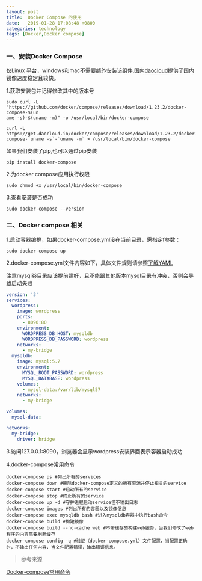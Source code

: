 ```yaml
---
layout: post
title:  Docker Compose 的使用
date:   2019-01-28 17:08:48 +0800
categories: technology
tags: [Docker,Docker compose]
---
```

### 一、安装Docker Compose

仅Linux 平台，windows和mac不需要额外安装该组件,国内[daocloud][daocloud-link]提供了国内镜像速度稳定且较快。

1.获取安装包并记得修改其中的版本号

```shell
sudo curl -L "https://github.com/docker/compose/releases/download/1.23.2/docker-compose-$(un
ame -s)-$(uname -m)" -o /usr/local/bin/docker-compose
```
``` shell
curl -L https://get.daocloud.io/docker/compose/releases/download/1.23.2/docker-compose-`uname -s`-`uname -m` > /usr/local/bin/docker-compose
```
如果我们安装了pip,也可以通过pip安装
``` shell
pip install docker-compose
```
2.为docker compose应用执行权限
 ``` shell
 sudo chmod +x /usr/local/bin/docker-compose
 ``` 
3.查看安装是否成功
``` shell
sudo docker-compose --version
```
### 二、Docker compose 相关
1.启动容器编排，如果docker-compose.yml没在当前目录，需指定f参数：
```shell
sudo docker-compose up
```
2.docker-compose.yml文件内容如下，具体文件规则请参照[了解YAML][yaml-link]

注意mysql卷目录应该提前建好，且不能跟其他版本mysql目录有冲突，否则会导致启动失败
``` docker-compose.yml
version: '3'
services:
  wordpress:
    image: wordpress
    ports:
      - 8090:80
    environment:
      WORDPRESS_DB_HOST: mysqldb
      WORDPRESS_DB_PASSWORD: wordpress
    networks:
      - my-bridge
  mysqldb:
    image: mysql:5.7
    environment:
      MYSQL_ROOT_PASSWORD: wordpress
      MYSQL_DATABASE: wordpress
    volumes:
      - mysql-data:/var/lib/mysql57
    networks:
      - my-bridge

volumes:
  mysql-data:

networks:
  my-bridge:
    driver: bridge

```
3.访问127.0.0.1:8090，浏览器会显示wordpress安装界面表示容器启动成功

4.docker-compose常用命令
``` shell
docker-compose ps #列出所有的services
docker-compose down #删除docker-compose定义的所有资源并停止相关的service
docker-compose start #启动所有的service
docker-compose stop #终止所有的service
docker-compose up -d #守护进程启动service但不输出日志
docker-compose images #列出所有的容器以及镜像信息
docker-compose exec mysqldb bash #进入mysqldb容器中执行bash命令
docker-compose build #构建镜像
docker-compose build --no-cache web #不带缓存的构建web服务，当我们修改了web程序的内容需要刷新缓存
docker-compose config -q #验证（docker-compose.yml）文件配置，当配置正确时，不输出任何内容，当文件配置错误，输出错误信息。
```
>参考来源

[Docker-compose常用命令](https://www.cnblogs.com/moxiaoan/p/9299404.html)

[daocloud-link]:https://get.daocloud.io/
[yaml-link]:http://docs.saltstack.cn/topics/yaml/index.html